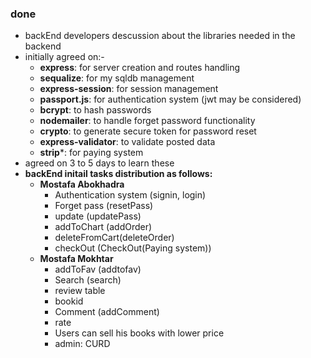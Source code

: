 ### done
- backEnd developers descussion about the libraries needed in the backend
- initially agreed on:-
  - **express**: for server creation and routes handling
  - **sequalize**: for my sqldb management
  - **express-session**: for session management
  - **passport.js**: for authentication system (jwt may be considered)
  - **bcrypt**: to hash passwords
  - **nodemailer**: to handle forget password functionality
  - **crypto**: to generate secure token for password reset
  - **express-validator**: to validate posted data
  - **strip***: for paying system
- agreed on 3 to 5 days to learn these
- **backEnd initail tasks distribution as follows:**
    - **Mostafa Abokhadra**
      - Authentication system (signin, login)
      - Forget pass (resetPass)
      - update (updatePass)
      - addToChart (addOrder)
      - deleteFromCart(deleteOrder)
      - checkOut (CheckOut(Paying system))
    - **Mostafa Mokhtar**
      - addToFav (addtofav)
      - Search (search)
      - review table
      - bookid
      - Comment (addComment)
      - rate
      - Users can sell his books with lower price
      - admin: CURD
